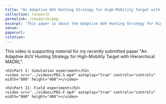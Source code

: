 ```yaml
---
title: "An Adaptive AUV Hunting Strategy for High-Mobility Target with Hierarchical MADRL"
collection: research
permalink: /research/peg
excerpt: 'This paper is about the Adaptive AUV Hunting Strategy for High-Mobility Target with Hierarchical MADRL'
venue:
paperurl:
citation:
---
```



<html lang="en">
<head>
    <meta charset="UTF-8">
    <meta name="viewport" content="width=device-width, initial-scale=1.0">
    <title>Supporting Material</title>
</head>
<body>
    <p>This video is supporting material for my recently submitted paper "An Adaptive AUV Hunting Strategy for High-Mobility Target with Hierarchical MADRL".</p>
    
    <h2>Part I: Simulation experiment</h2>
    <video src="../videos/PEG-S.mp4" autoplay="true" controls="controls" width="800" height="400"></video>

    <h2>Part II: Field experiment</h2>
    <video src="../videos/PEG-F.mp4" autoplay="true" controls="controls" width="800" height="400"></video>
</body>
</html>
